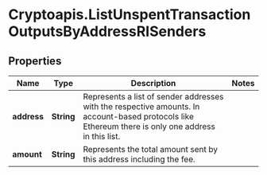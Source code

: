# Cryptoapis.ListUnspentTransactionOutputsByAddressRISenders

## Properties

Name | Type | Description | Notes
------------ | ------------- | ------------- | -------------
**address** | **String** | Represents a list of sender addresses with the respective amounts. In account-based protocols like Ethereum there is only one address in this list. | 
**amount** | **String** | Represents the total amount sent by this address including the fee. | 


